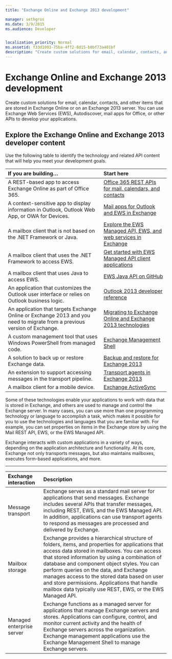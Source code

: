 ```yaml
---
title: "Exchange Online and Exchange 2013 development"

manager: sethgros
ms.date: 3/9/2015
ms.audience: Developer


localization_priority: Normal
ms.assetid: f33d1093-75ba-4ff2-8d15-b0bf73a401bf
description: "Create custom solutions for email, calendar, contacts, and other items that are stored in Exchange Online or on an Exchange 2013 server. You can use Exchange Web Services (EWS), Autodiscover, mail apps for Office, or other APIs to develop your applications."
---
```


# Exchange Online and Exchange 2013 development

Create custom solutions for email, calendar, contacts, and other items that are stored in Exchange Online or on an Exchange 2013 server. You can use Exchange Web Services (EWS), Autodiscover, mail apps for Office, or other APIs to develop your applications. 
  
## Explore the Exchange Online and Exchange 2013 developer content

Use the following table to identify the technology and related API content that will help you meet your development goals. 
  
|**If you are building…**|**Start here**|
|:-----|:-----|
|A REST-based app to access Exchange Online as part of Office 365.  <br/> |[Office 365 REST APIs for mail, calendars, and contacts](http://msdn.microsoft.com/library/3b2e71a6-5fa5-4008-b243-d3a6e9173b3d%28Office.15%29.aspx) <br/> |
|A context-sensitive app to display information in Outlook, Outlook Web App, or OWA for Devices.  <br/> |[Mail apps for Outlook and EWS in Exchange](http://msdn.microsoft.com/library/821c8eb9-bb58-42e8-9a3a-61ca635cba59%28Office.15%29.aspx) <br/> |
|A mailbox client that is not based on the .NET Framework or Java.  <br/> |[Explore the EWS Managed API, EWS, and web services in Exchange](http://msdn.microsoft.com/library/53553207-ff98-4fdb-8716-4ae02fee83bf%28Office.15%29.aspx) <br/> |
|A mailbox client that uses the .NET Framework to access EWS.  <br/> |[Get started with EWS Managed API client applications](http://msdn.microsoft.com/library/c2267733-6f4f-49e5-9614-1e4a24c3af1a%28Office.15%29.aspx) <br/> |
|A mailbox client that uses Java to access EWS.  <br/> |[EWS Java API on GitHub](https://github.com/OfficeDev/ews-java-api) <br/> |
|An application that customizes the Outlook user interface or relies on Outlook business logic.  <br/> |[Outlook 2013 developer reference](http://msdn.microsoft.com/library/75e4ad96-62a2-49d2-bc51-48ceab50634c%28Office.15%29.aspx) <br/> |
|An application that targets Exchange Online or Exchange 2013 and you need to migrate from a previous version of Exchange.  <br/> |[Migrating to Exchange Online and Exchange 2013 technologies](http://msdn.microsoft.com/library/946a722f-0892-4a59-9e58-a291bfb6834a%28Office.15%29.aspx) <br/> |
|A custom management tool that uses Windows PowerShell from managed code.  <br/> |[Exchange Management Shell](http://msdn.microsoft.com/library/8cc0c4fa-9e13-45cb-88da-0486f2ac1bd0%28Office.15%29.aspx) <br/> |
|A solution to back up or restore Exchange data.  <br/> |[Backup and restore for Exchange 2013](http://msdn.microsoft.com/library/329902d9-0ecb-4cfb-86dd-5ce863deff3f%28Office.15%29.aspx) <br/> |
|An extension to support accessing messages in the transport pipeline.  <br/> |[Transport agents in Exchange 2013](http://msdn.microsoft.com/library/36d63aa6-1b72-4670-b5c3-da685f3017cb%28Office.15%29.aspx) <br/> |
|A mailbox client for a mobile device.  <br/> |[Exchange ActiveSync](http://technet.microsoft.com/en-us/library/aa998357.aspx) <br/> |
   
Some of these technologies enable your applications to work with data that is stored in Exchange, and others are used to manage and control the Exchange server. In many cases, you can use more than one programming technology or language to accomplish a task, which makes it possible for you to use the technologies and languages that you are familiar with. For example, you can set properties on items in the Exchange store by using the Mail REST API, EWS, or the EWS Managed API.
  
Exchange interacts with custom applications in a variety of ways, depending on the application architecture and functionality. At its core, Exchange not only transports messages, but also maintains mailboxes, executes form-based applications, and more.
  
****

|**Exchange interaction**|**Description**|
|:-----|:-----|
|Message transport  <br/> |Exchange serves as a standard mail server for applications that send messages. Exchange includes several APIs that transfer messages, including REST, EWS, and the EWS Managed API. In addition, applications can use transport agents to respond as messages are processed and delivered by Exchange.  <br/> |
|Mailbox storage  <br/> |Exchange provides a hierarchical structure of folders, items, and properties for applications that access data stored in mailboxes. You can access that stored information by using a combination of database and component object styles. You can perform queries on the data, and Exchange manages access to the stored data based on user and store permissions. Applications that handle mailbox data typically use REST, EWS, or the EWS Managed API.  <br/> |
|Managed enterprise server  <br/> |Exchange functions as a managed server for applications that manage Exchange servers and stores. Applications can configure, control, and monitor current activity and the health of Exchange servers across the organization. Exchange management applications use the Exchange Management Shell to manage Exchange servers.  <br/> |
   

